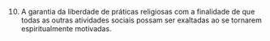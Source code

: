 ﻿10. A garantia da liberdade de práticas religiosas com a finalidade de que todas as outras atividades sociais possam ser exaltadas ao se tornarem espiritualmente motivadas.